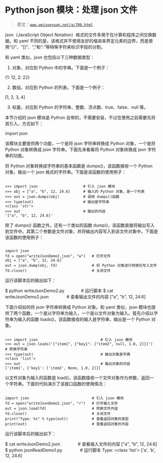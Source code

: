 # Python json 模块：处理 json 文件

> 原文：[`www.weixueyuan.net/a/706.html`](http://www.weixueyuan.net/a/706.html)

json（JavaScript Object Notation）格式的文件多用于在计算机程序之间交换数据。和 yaml 不同的是，该格式并不使用友好的缩进来界定元素的边界，而是使用“{}”、“[]”、“,”和“:”等特殊字符来标识字段的分割。

和 yaml 类似，json 也包括以下三种数据类型：

1) 对象，对应到 Python 中的字典。下面是一个例子：

{1: 12, 2: 22}

2) 数组，对应到 Python 的列表。下面是一个例子：

[1, 2, 3, 4]

3) 标量，对应到 Python 的字符串、整数、浮点数、true、false、null 等。

本节介绍的 json 模块是 Python 自带的，不需要安装，不过在使用之前需要先将其引入，方式如下：

import json

该模块主要提供两个功能，一个是将 json 字符串转换成 Python 对象，一个是将 Python 对象转换成 json 字符串。下面先来看看将 Python 对象转换成 json 字符串的功能。

将 Python 对象转换成字符串的基本函数是 dumps()，该函数接收一个 Python 对象，输出一个 json 格式的字符串。下面是该函数的使用例子：

```

>>> import json                     # 引入 json 模块
>>> obj = ["a", "b", 12, 24.6]      # 输入的 Python 对象，是一个列表
>>> out = json.dumps(obj)           # 调用 dumps()函数
>>> type(out)                       # 输出是字符串
<class 'str'>
>>> out                             # 输出的内容
'["a", "b", 12, 24.6]'
```

除了 dumps() 函数之外，还有一个类似的函数 dump()，该函数直接将输出写入到文件中。其第二个参数是文件对象，并将输出内容写入到该文件对象中。下面是该函数的使用例子：

```

import json
fd = open("writeJsonDemo2.json", "w")   # 打开文件
obj = ["a", "b", 12, 24.6]
out = json.dump(obj, fd)                # 将 Python 对象进行转换后写入文件
fd.close()                              # 关闭文件
```

运行该脚本后的输出如下：

$ python writeJsonDemo2.py              # 运行脚本
$ cat writeJsonDemo2.json               # 查看输出文件的内容
["a", "b", 12, 24.6]

下面介绍如何将 json 字符串转换成 Python 对象。和 yaml 类似，json 模块也提供了两个函数，一个是以字符串为输入，一个是以文件对象为输入。首先介绍以字符串为输入的函数 loads()，该函数接收的输入是字符串，输出是一个 Python 对象。

```

>>> import json                             # 引入 json 模块
>>> out = json.loads('["item1", {"key1": ["item2", null, 1.0, 2]}]')   # 转换字符串
>>> type(out)                               # 输出对象是字典
<class 'list'>
>>> out                                     # 输出对象的内容
['item1', {'key1': ['item2', None, 1.0, 2]}]
```

以文件对象为输入的函数是 load()，该函数接收一个文件对象作为参数，返回一个字符串。下面的代码演示了该接口函数的使用情况：

```

import json                             # 引入 json 模块
fd = open("writeJsonDemo2.json", "r")   # 打开输入文件
out = json.load(fd)                     # 转换文件内容
fd.close()                              # 关闭文件
print("Type: %s" % type(out))           # 查看返回对象的类型
print(out)                              # 查看返回对象的内容
```

运行该脚本后的输出如下：

$ cat writeJsonDemo2.json               # 查看输入文件的内容
["a", "b", 12, 24.6]
$ python jsonReadDemo1.py               # 运行脚本
Type: <class 'list'>
['a', 'b', 12, 24.6]